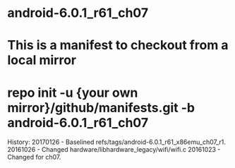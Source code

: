 # android-6.0.1_r61_ch07
# This is a manifest to checkout from a local mirror
# repo init -u {your own mirror}/github/manifests.git -b android-6.0.1_r61_ch07

History:
20170126 - Baselined refs/tags/android-6.0.1_r61_x86emu_ch07_r1.
20161026 - Changed hardware/libhardware_legacy/wifi/wifi.c
20161023 - Changed for ch07.

